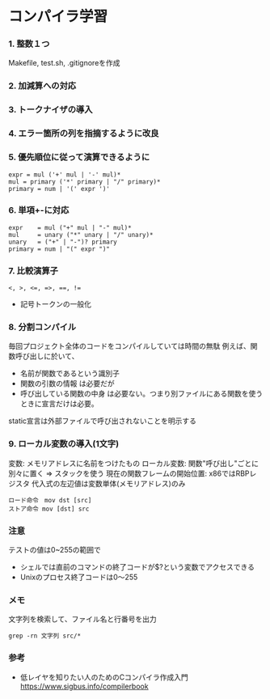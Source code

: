 # コンパイラ学習
### 1. 整数１つ
Makefile, test.sh, .gitignoreを作成
### 2. 加減算への対応
### 3. トークナイザの導入
### 4. エラー箇所の列を指摘するように改良
### 5. 優先順位に従って演算できるように
```
expr = mul ('+' mul | '-' mul)*
mul = primary ('*' primary | "/" primary)*
primary = num | '(' expr ')'
```
### 6. 単項+-に対応
```
expr    = mul ("+" mul | "-" mul)*
mul     = unary ("*" unary | "/" unary)*
unary   = ("+" | "-")? primary
primary = num | "(" expr ")"
```
### 7. 比較演算子
```
<, >, <=, =>, ==, != 
```
- 記号トークンの一般化 
### 8. 分割コンパイル
毎回プロジェクト全体のコードをコンパイルしていては時間の無駄
例えば、関数呼び出しに於いて、
- 名前が関数であるという識別子
- 関数の引数の情報
は必要だが
- 呼び出している関数の中身
は必要ない。つまり別ファイルにある関数を使うときに宣言だけは必要。

static宣言は外部ファイルで呼び出されないことを明示する
### 9. ローカル変数の導入(1文字)
変数: メモリアドレスに名前をつけたもの
ローカル変数: 関数"呼び出し"ごとに別々に置く => スタックを使う
現在の関数フレームの開始位置: x86ではRBPレジスタ
代入式の左辺値は変数単体(メモリアドレス)のみ
```
ロード命令　mov dst [src]
ストア命令 mov [dst] src
```

### 注意
テストの値は0~255の範囲で
- シェルでは直前のコマンドの終了コードが$?という変数でアクセスできる
- Unixのプロセス終了コードは0〜255


### メモ
文字列を検索して、ファイル名と行番号を出力
```
grep -rn 文字列 src/*
```
### 参考
- 低レイヤを知りたい人のためのCコンパイラ作成入門
https://www.sigbus.info/compilerbook
